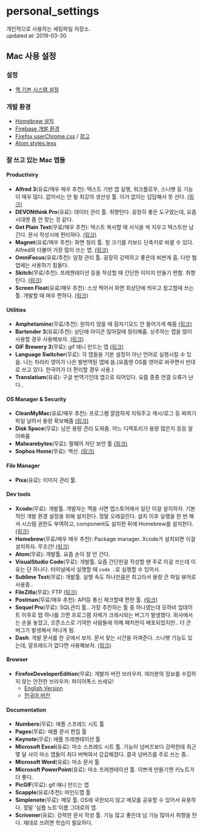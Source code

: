 # personal_settings

개인적으로 사용하는 세팅파일 저장소.  
updated at: 2019-03-30

## Mac 사용 설정
### 설정
- [맥 기본 시스템 설정](./mac/system_settings.md)

### 개발 환경
- [Homebrew 설치](https://brew.sh/index_ko.html)
- [Firebase 개발 환경](./firebase/firebase.md)
- [Firefox userChrome.css](./firefox/userChrome.css) / [참고](https://centell.github.io/firefox/2017/11/17/firefox-chromecss.html)
- [Atom styles.less](./atom/styles.less)

### 잘 쓰고 있는 Mac 앱들

#### Productiviry
- **Alfred 3**(유료/매우 매우 추천): 텍스트 기반 앱 실행, 워크플로우, 스니팻 등 기능이 매우 많다. 없어서는 안 될 최강의 생산성 툴. 이거 없이는 답답해서 못 산다. [(링크)](https://www.alfredapp.com/)
- **DEVONthink Pro**(유료): 데이터 관리 툴. 취향탄다. 굉장히 좋은 도구였는데, 요즘 시대엔 좀 안 맞는 것 같다.
- **Get Plain Text**(무료/매우 추천): 텍스트 복사할 때 서식을 싹 지우고 텍스트만 남긴다. 문서 작성시에 편리하다. [(링크)](https://itunes.apple.com/kr/app/get-plain-text/id508368068?mt=12)
- **Magnet**(유료/매우 추천): 화면 정리 툴. 창 크기를 키보드 단축키로 바꿀 수 있다. Alfred와 더불어 가장 많이 쓰는 앱. [(링크)](https://itunes.apple.com/kr/app/magnet-%EB%A7%88%EA%B7%B8%EB%84%B7/id441258766?mt=12)
- **OmniFocus**(유료/추천): 일정 관리 툴. 굉장히 강력하고 좋은데 비싼게 흠. 다만 협업에는 사용하기 힘들다.
- **Skitch**(무료/추천): 프레젠테이션 등을 작성할 때 간단한 이미지 만들기 편함. 취향탄다. [(링크)](https://evernote.com/intl/ko/products/skitch)
- **Screen Float**(유료/매우 추천): 스샷 찍어서 화면 최상단에 띄우고 참고할때 쓰는 툴. 개발할 때 매우 편하다. [(링크)](https://www.screenfloatapp.com/ScreenFloat_-_Make_your_Shots_fly/ScreenFloat_-_Make_your_Shots_fly%21.html)

#### Utilities
- **Amphetamine**(무료/추천): 원하지 않을 때 잠자기모드 안 들어가게 해줌 [(링크)](https://itunes.apple.com/kr/app/amphetamine/id937984704?mt=12)
- **Bartender 3**(유료/추천): 상단에 아이콘 많아질때 정리해줌. 상주하는 앱을 많이 사용할 경우 사용해보자. [(링크)](https://www.macbartender.com/)
- **GIF Brewery 3**(무료): gif 애니 만드는 앱 [(링크)](https://itunes.apple.com/kr/app/gif-brewery-3-by-gfycat/id1081413713?mt=12)
- **Language Switcher**(무료): 각 앱들을 기본 설정이 아닌 언어로 실행시킬 수 있음. 나는 차라리 영어가 나은 발번역된 앱에 씀.(요즘엔 OS를 영어로 바꾸면서 반대로 쓰고 있다. 한국어가 더 편리할 경우 사용.)
- **Translatium**(유료): 구글 번역기인데 앱으로 되어있다. 요즘 종종 연결 오류가 난다..

#### OS Manager & Security
- **CleanMyMac**(유료/매우 추천): 프로그램 깔끔하게 지워주고 캐시/로그 등 찌꺼기 파일 날려서 용량 확보해줌 [(링크)](https://macpaw.com/cleanmymac)
- **Disk Space**(무료): 남은 용량 관리 도와줌. 어느 디렉토리가 용량 많은지 등등 알아봐줌
- **Malwarebytes**(무료): 멀웨어 차단 보안 툴 [(링크)](https://www.malwarebytes.com/)
- **Sophos Home**(무료): 백신. [(링크)](https://home.sophos.com/en-us/download-mac-anti-virus.aspx)

#### File Manager
- **Pixa**(유료): 이미지 관리 툴.

#### Dev tools
- **Xcode**(무료): 개발툴. 개발자는 맥을 사면 앱스토어에서 일단 이걸 설치하자. 기본적인 개발 환경 설정을 위해 설치한다. 정말 오래걸린다. 설치 이후 실행을 한 번 해서 시스템 권한도 부여하고, component도 설치한 뒤에 Homebrew를 설치한다. [(링크)](https://itunes.apple.com/us/app/xcode/id497799835?mt=12)
- **Homebrew**(무료/매우 매우 추천): Package manager. Xcode가 설치되면 이걸 설치하자. 무조건! [(링크)](https://brew.sh/)
- **Atom**(무료): 개발툴. 요즘 손이 잘 안 간다.
- **VisualStudio Code**(무료): 개발툴. 요즘 간단한걸 작성할 땐 주로 이걸 쓰는데 이유는 단 하나다. 터미널에서 실행할 때 `code .`로 실행할 수 있어서.
- **Sublime Text**(무료): 개발툴. 실행 속도 하나만큼은 최고라서 용량 큰 파일 뷰어로 사용중..
- **FileZilla**(무료): FTP [(링크)](https://filezilla-project.org/)
- **Postman**(무료/매우 추천): API등 통신 체크할때 편한 툴. [(링크)](https://www.getpostman.com/downloads/)
- **Sequel Pro**(무료): SQL관리 툴.. 가장 추천하는 툴 중 하나였는데 모하비 업데이트 이후로 탭 하나를 끄면 프로그램 자체가 크래시되는 버그가 발생했다. 회사에서는 손을 놓았고, 오픈소스로 기여한 사람들에 의해 패치판이 배포되었지만.. 더 큰 버그가 발생해서 떠나게 됨.
- **Dash**: 개발 문서를 한 곳에서 보자. 문서 찾는 시간을 아껴준다. 스니팻 기능도 있는데, 알프레드가 없다면 사용해보자. [(링크)](https://kapeli.com/dash)

#### Browser
- **FirefoxDeveloperEdition**(무료): 개발자 버전 브라우저. 여러분의 정보를 수집하지 않는 안전한 브라우저: 파이어폭스 쓰세요!
   - [English Version](https://www.mozilla.org/en-US/firefox/developer/)
   - [한국어 버전](https://www.mozilla.org/ko/firefox/developer/)
    

#### Documentation
- **Numbers**(무료): 애플 스프레드 시트 툴
- **Pages**(무료): 애플 문서 편집 툴
- **Keynote**(무료): 애플 프레젠테이션 툴
- **Microsoft Excel**(유료): 마소 스프레드 시트 툴. 기능이 넘버즈보다 강력한데 최근 몇 달 사이 마소 앱들이 죄다 버벅여서 갑갑해졌다. 결국 넘버즈를 주로 쓰는 중..
- **Microsoft Word**(유료): 마소 문서 툴
- **Microsoft PowerPoint**(유료): 마소 프레젠테이션 툴. 이쁘게 만들기엔 키노트가 더 좋다.
- **PicGIF**(무료): gif 애니 만드는 앱
- **Scapple**(유료/추천): 마인드맵 툴
- **Simplenote**(무료): 메모 툴. OS에 국한되지 않고 메모를 공유할 수 있어서 유용하다. 정말 '심플 노트'이름 그대로의 앱.
- **Scrivener**(유료): 강력한 문서 작성 툴. 기능 많고 좋은데 넘 기능 많아서 취향을 탄다. 재대로 쓰려면 학습이 필요하다.
